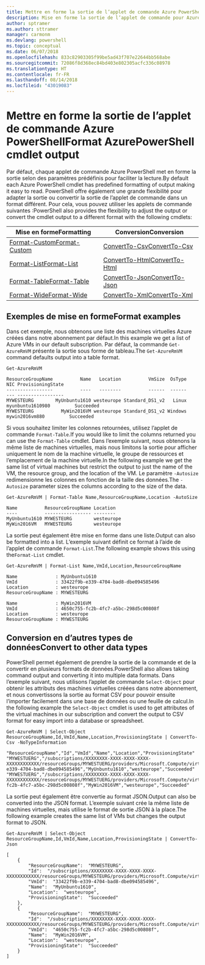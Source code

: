 ```yaml
---
title: Mettre en forme la sortie de l’applet de commande Azure PowerShell
description: Mise en forme la sortie de l’applet de commande pour Azure PowerShell.
author: sptramer
ms.author: sttramer
manager: carmonm
ms.devlang: powershell
ms.topic: conceptual
ms.date: 06/07/2018
ms.openlocfilehash: 833c82903305f99be5ad43f707e22644bb568abe
ms.sourcegitcommit: 72086f8d368ec84bd403e802305acfc336c08978
ms.translationtype: HT
ms.contentlocale: fr-FR
ms.lasthandoff: 08/14/2018
ms.locfileid: "43019083"
---
```

# <a name="format-azurepowershell-cmdlet-output"></a><span data-ttu-id="e04cf-103">Mettre en forme la sortie de l’applet de commande Azure PowerShell</span><span class="sxs-lookup"><span data-stu-id="e04cf-103">Format AzurePowerShell cmdlet output</span></span>

<span data-ttu-id="e04cf-104">Par défaut, chaque applet de commande Azure PowerShell met en forme la sortie selon des paramètres prédéfinis pour faciliter la lecture.</span><span class="sxs-lookup"><span data-stu-id="e04cf-104">By default each Azure PowerShell cmdlet has predefined formatting of output making it easy to read.</span></span>  <span data-ttu-id="e04cf-105">PowerShell offre également une grande flexibilité pour adapter la sortie ou convertir la sortie de l’applet de commande dans un format différent. Pour cela, vous pouvez utiliser les applets de commande suivantes :</span><span class="sxs-lookup"><span data-stu-id="e04cf-105">PowerShell also provides the flexibility to adjust the output or convert the cmdlet output to a different format with the following cmdlets:</span></span>

| <span data-ttu-id="e04cf-106">Mise en forme</span><span class="sxs-lookup"><span data-stu-id="e04cf-106">Formatting</span></span>      | <span data-ttu-id="e04cf-107">Conversion</span><span class="sxs-lookup"><span data-stu-id="e04cf-107">Conversion</span></span>       |
|-----------------|------------------|
| [<span data-ttu-id="e04cf-108">Format-Custom</span><span class="sxs-lookup"><span data-stu-id="e04cf-108">Format-Custom</span></span>](/powershell/module/microsoft.powershell.utility/format-custom) | [<span data-ttu-id="e04cf-109">ConvertTo-Csv</span><span class="sxs-lookup"><span data-stu-id="e04cf-109">ConvertTo-Csv</span></span>](/powershell/module/microsoft.powershell.utility/convertto-csv)  |
| [<span data-ttu-id="e04cf-110">Format-List</span><span class="sxs-lookup"><span data-stu-id="e04cf-110">Format-List</span></span>](/powershell/module/microsoft.powershell.utility/format-list)   | [<span data-ttu-id="e04cf-111">ConvertTo-Html</span><span class="sxs-lookup"><span data-stu-id="e04cf-111">ConvertTo-Html</span></span>](/powershell/module/microsoft.powershell.utility/convertto-html) |
| [<span data-ttu-id="e04cf-112">Format-Table</span><span class="sxs-lookup"><span data-stu-id="e04cf-112">Format-Table</span></span>](/powershell/module/microsoft.powershell.utility/format-table)  | [<span data-ttu-id="e04cf-113">ConvertTo-Json</span><span class="sxs-lookup"><span data-stu-id="e04cf-113">ConvertTo-Json</span></span>](/powershell/module/microsoft.powershell.utility/convertto-json) |
| [<span data-ttu-id="e04cf-114">Format-Wide</span><span class="sxs-lookup"><span data-stu-id="e04cf-114">Format-Wide</span></span>](/powershell/module/microsoft.powershell.utility/format-wide)   | [<span data-ttu-id="e04cf-115">ConvertTo-Xml</span><span class="sxs-lookup"><span data-stu-id="e04cf-115">ConvertTo-Xml</span></span>](/powershell/module/microsoft.powershell.utility/convertto-xml)  |

## <a name="format-examples"></a><span data-ttu-id="e04cf-116">Exemples de mise en forme</span><span class="sxs-lookup"><span data-stu-id="e04cf-116">Format examples</span></span>

<span data-ttu-id="e04cf-117">Dans cet exemple, nous obtenons une liste des machines virtuelles Azure créées dans notre abonnement par défaut.</span><span class="sxs-lookup"><span data-stu-id="e04cf-117">In this example we get a list of Azure VMs in our default subscription.</span></span>  <span data-ttu-id="e04cf-118">Par défaut, la commande `Get-AzureRmVM` présente la sortie sous forme de tableau.</span><span class="sxs-lookup"><span data-stu-id="e04cf-118">The `Get-AzureRmVM` command defaults output into a table format.</span></span>

```azurepowershell-interactive
Get-AzureRmVM
```

```output
ResourceGroupName          Name   Location          VmSize  OsType              NIC ProvisioningState
-----------------          ----   --------          ------  ------              --- -----------------
MYWESTEURG        MyUnbuntu1610 westeurope Standard_DS1_v2   Linux myunbuntu1610980         Succeeded
MYWESTEURG          MyWin2016VM westeurope Standard_DS1_v2 Windows   mywin2016vm880         Succeeded
```

<span data-ttu-id="e04cf-119">Si vous souhaitez limiter les colonnes retournées, utilisez l’applet de commande `Format-Table`.</span><span class="sxs-lookup"><span data-stu-id="e04cf-119">If you would like to limit the columns returned you can use the `Format-Table` cmdlet.</span></span> <span data-ttu-id="e04cf-120">Dans l’exemple suivant, nous obtenons la même liste de machines virtuelles, mais nous limitons la sortie pour afficher uniquement le nom de la machine virtuelle, le groupe de ressources et l’emplacement de la machine virtuelle.</span><span class="sxs-lookup"><span data-stu-id="e04cf-120">In the following example we get the same list of virtual machines but restrict the output to just the name of the VM, the resource group, and the location of the VM.</span></span>  <span data-ttu-id="e04cf-121">Le paramètre `-Autosize` redimensionne les colonnes en fonction de la taille des données.</span><span class="sxs-lookup"><span data-stu-id="e04cf-121">The `-Autosize` parameter sizes the columns according to the size of the data.</span></span>

```azurepowershell-interactive
Get-AzureRmVM | Format-Table Name,ResourceGroupName,Location -AutoSize
```

```output
Name          ResourceGroupName Location
----          ----------------- --------
MyUnbuntu1610 MYWESTEURG        westeurope
MyWin2016VM   MYWESTEURG        westeurope
```

<span data-ttu-id="e04cf-122">La sortie peut également être mise en forme dans une liste.</span><span class="sxs-lookup"><span data-stu-id="e04cf-122">Output can also be formatted into a list.</span></span> <span data-ttu-id="e04cf-123">L’exemple suivant définit ce format à l’aide de l’applet de commande `Format-List`.</span><span class="sxs-lookup"><span data-stu-id="e04cf-123">The following example shows this using the`Format-List` cmdlet.</span></span>

```azurepowershell-interactive
Get-AzureRmVM | Format-List Name,VmId,Location,ResourceGroupName
```

```output
Name              : MyUnbuntu1610
VmId              : 33422f9b-e339-4704-bad8-dbe094585496
Location          : westeurope
ResourceGroupName : MYWESTEURG

Name              : MyWin2016VM
VmId              : 4650c755-fc2b-4fc7-a5bc-298d5c00808f
Location          : westeurope
ResourceGroupName : MYWESTEURG
```

## <a name="convert-to-other-data-types"></a><span data-ttu-id="e04cf-124">Conversion en d’autres types de données</span><span class="sxs-lookup"><span data-stu-id="e04cf-124">Convert to other data types</span></span>

<span data-ttu-id="e04cf-125">PowerShell permet également de prendre la sortie de la commande et de la convertir en plusieurs formats de données.</span><span class="sxs-lookup"><span data-stu-id="e04cf-125">PowerShell also allows taking command output and converting it into multiple data formats.</span></span> <span data-ttu-id="e04cf-126">Dans l’exemple suivant, nous utilisons l’applet de commande `Select-Object` pour obtenir les attributs des machines virtuelles créées dans notre abonnement, et nous convertissons la sortie au format CSV pour pouvoir ensuite l’importer facilement dans une base de données ou une feuille de calcul.</span><span class="sxs-lookup"><span data-stu-id="e04cf-126">In the following example the `Select-Object` cmdlet is used to get attributes of the virtual machines in our subscription and convert the output to CSV format for easy import into a database or spreadsheet.</span></span>

```azurepowershell-interactive
Get-AzureRmVM | Select-Object ResourceGroupName,Id,VmId,Name,Location,ProvisioningState | ConvertTo-Csv -NoTypeInformation
```

```output
"ResourceGroupName","Id","VmId","Name","Location","ProvisioningState"
"MYWESTUERG","/subscriptions/XXXXXXXX-XXXX-XXXX-XXXX-XXXXXXXXXXXX/resourceGroups/MYWESTUERG/providers/Microsoft.Compute/virtualMachines/MyUnbuntu1610","33422f9b-e339-4704-bad8-dbe094585496","MyUnbuntu1610","westeurope","Succeeded"
"MYWESTUERG","/subscriptions/XXXXXXXX-XXXX-XXXX-XXXX-XXXXXXXXXXXX/resourceGroups/MYWESTUERG/providers/Microsoft.Compute/virtualMachines/MyWin2016VM","4650c755-fc2b-4fc7-a5bc-298d5c00808f","MyWin2016VM","westeurope","Succeeded"
```

<span data-ttu-id="e04cf-127">La sortie peut également être convertie au format JSON.</span><span class="sxs-lookup"><span data-stu-id="e04cf-127">Output can also be converted into the JSON format.</span></span>  <span data-ttu-id="e04cf-128">L’exemple suivant crée la même liste de machines virtuelles, mais utilise le format de sortie JSON à la place.</span><span class="sxs-lookup"><span data-stu-id="e04cf-128">The following example creates the same list of VMs but changes the output format to JSON.</span></span>

```azurepowershell-interactive
Get-AzureRmVM | Select-Object ResourceGroupName,Id,VmId,Name,Location,ProvisioningState | ConvertTo-Json
```

```output
[
    {
        "ResourceGroupName":  "MYWESTEURG",
        "Id":  "/subscriptions/XXXXXXXX-XXXX-XXXX-XXXX-XXXXXXXXXXXX/resourceGroups/MYWESTEURG/providers/Microsoft.Compute/virtualMachines/MyUnbuntu1610",
        "VmId":  "33422f9b-e339-4704-bad8-dbe094585496",
        "Name":  "MyUnbuntu1610",
        "Location":  "westeurope",
        "ProvisioningState":  "Succeeded"
    },
    {
        "ResourceGroupName":  "MYWESTEURG",
        "Id":  "/subscriptions/XXXXXXXX-XXXX-XXXX-XXXX-XXXXXXXXXXXX/resourceGroups/MYWESTEURG/providers/Microsoft.Compute/virtualMachines/MyWin2016VM",
        "VmId":  "4650c755-fc2b-4fc7-a5bc-298d5c00808f",
        "Name":  "MyWin2016VM",
        "Location":  "westeurope",
        "ProvisioningState":  "Succeeded"
    }
]
```
